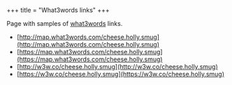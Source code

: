 +++
title = "What3words links"
+++

Page with samples of [what3words][w3w-home] links.

<!-- more -->

- [http://map.what3words.com/cheese.holly.smug](http://map.what3words.com/cheese.holly.smug)  
- [https://map.what3words.com/cheese.holly.smug](https://map.what3words.com/cheese.holly.smug)  
- [http://w3w.co/cheese.holly.smug](http://w3w.co/cheese.holly.smug)  
- [https://w3w.co/cheese.holly.smug](https://w3w.co/cheese.holly.smug)  

[w3w-home]: https://what3words.com/
